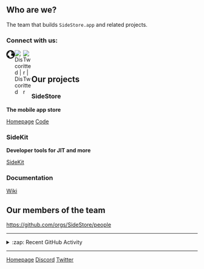 <!-- 
Docs: How to use GitHub README and actions to auto-generate embedded content.
https://github.com/anuraghazra/github-readme-stats
https://www.youtube.com/watch?v=n6d4KHSKqGk
https://github.com/rahuldkjain/github-profile-readme-generator
 -->

## Who are we?

The team that builds `SideStore.app` and related projects.

### Connect with us:

<!--
[![Website](https://img.shields.io/website?label=sidestore.io&style=for-the-badge&url=https://sidestore.io)](https://sidestore.io)
[![Twitter Follow](https://img.shields.io/twitter/follow/sidestore_io?color=1DA1F2&logo=twitter&style=for-the-badge)](https://twitter.com/intent/follow?original_referer=https%3A%2F%2Fgithub.com%2Fsidestore&screen_name=sidestore)
[![GitHub Followers](https://img.shields.io/github/followers/sidestore?style=for-the-badge)]()
[![GitHub Sponsors](https://img.shields.io/github/sponsors/sidestore?style=for-the-badge
)]() 
-->

[<img align="left" alt="sidestore.io" width="22px" src="https://raw.githubusercontent.com/iconic/open-iconic/master/svg/globe.svg" />][website]
[<img align="left" alt="Discord | Discord" width="22px" src="https://cdn.jsdelivr.net/npm/simple-icons@v3/icons/discord.svg" />][discord]
[<img align="left" alt="Twitter | Twitter" width="22px" src="https://cdn.jsdelivr.net/npm/simple-icons@v3/icons/twitter.svg" />][twitter]

<br />
<br />

## Our projects

### SideStore

__The mobile app store__

[Homepage][website]
[Code][git.sidestore]

### SideKit

__Developer tools for JIT and more__

[SideKit][git.sidekit]

### Documentation

[Wiki][wiki]

## Our members of the team

https://github.com/orgs/SideStore/people

---

<details>
  <summary>:zap: Recent GitHub Activity</summary>

<!--START_SECTION:activity-->
1. 💪 Opened PR [#147](https://github.com/SideStore/SideStore-Docs/pull/147) in [SideStore/SideStore-Docs](https://github.com/SideStore/SideStore-Docs)
2. 🗣 Commented on [#928](https://github.com/SideStore/SideStore/issues/928) in [SideStore/SideStore](https://github.com/SideStore/SideStore)
3. ❗️ Opened issue [#6](https://github.com/SideStore/Altcon/issues/6) in [SideStore/Altcon](https://github.com/SideStore/Altcon)
4. 🎉 Merged PR [#1013](https://github.com/SideStore/SideStore/pull/1013) in [SideStore/SideStore](https://github.com/SideStore/SideStore)
5. 🗣 Commented on [#1013](https://github.com/SideStore/SideStore/issues/1013) in [SideStore/SideStore](https://github.com/SideStore/SideStore)
6. 💪 Opened PR [#1013](https://github.com/SideStore/SideStore/pull/1013) in [SideStore/SideStore](https://github.com/SideStore/SideStore)
7. 🎉 Merged PR [#1012](https://github.com/SideStore/SideStore/pull/1012) in [SideStore/SideStore](https://github.com/SideStore/SideStore)
8. 🗣 Commented on [#1012](https://github.com/SideStore/SideStore/issues/1012) in [SideStore/SideStore](https://github.com/SideStore/SideStore)
9. 🎉 Merged PR [#10](https://github.com/SideStore/AltSign/pull/10) in [SideStore/AltSign](https://github.com/SideStore/AltSign)
10. 💪 Opened PR [#10](https://github.com/SideStore/AltSign/pull/10) in [SideStore/AltSign](https://github.com/SideStore/AltSign)
11. 💪 Opened PR [#1012](https://github.com/SideStore/SideStore/pull/1012) in [SideStore/SideStore](https://github.com/SideStore/SideStore)
12. 🗣 Commented on [#988](https://github.com/SideStore/SideStore/issues/988) in [SideStore/SideStore](https://github.com/SideStore/SideStore)
13. 🎉 Merged PR [#144](https://github.com/SideStore/SideStore-Docs/pull/144) in [SideStore/SideStore-Docs](https://github.com/SideStore/SideStore-Docs)
14. 🗣 Commented on [#975](https://github.com/SideStore/SideStore/issues/975) in [SideStore/SideStore](https://github.com/SideStore/SideStore)
15. 🎉 Merged PR [#1](https://github.com/SideStore/MacAnisette/pull/1) in [SideStore/MacAnisette](https://github.com/SideStore/MacAnisette)
16. 💪 Opened PR [#1](https://github.com/SideStore/MacAnisette/pull/1) in [SideStore/MacAnisette](https://github.com/SideStore/MacAnisette)
17. 🎉 Merged PR [#146](https://github.com/SideStore/SideStore-Docs/pull/146) in [SideStore/SideStore-Docs](https://github.com/SideStore/SideStore-Docs)
18. 🗣 Commented on [#1006](https://github.com/SideStore/SideStore/issues/1006) in [SideStore/SideStore](https://github.com/SideStore/SideStore)
19. 🗣 Commented on [#1006](https://github.com/SideStore/SideStore/issues/1006) in [SideStore/SideStore](https://github.com/SideStore/SideStore)
20. 🗣 Commented on [#998](https://github.com/SideStore/SideStore/issues/998) in [SideStore/SideStore](https://github.com/SideStore/SideStore)
<!--END_SECTION:activity-->

</details>

---

[Homepage][patreon] [Discord][discord] [Twitter][twitter]

<!--
- [Patreon][patreon]
- [OpenCollective][opencollective]
- [YouTube][youtube]
-->

[website]: https://sidestore.io
[wiki]: https://wiki.sidestore.io
[twitter]: https://twitter.com/sidestore_io
[discord]: https://discord.gg/sidestore-949183273383395328
[youtube]: https://youtube.com/TODO
[patreon]: https://www.patreon.com/SideStore
[opencollective]: https://opencollective.com/TODO
[git.sidestore]: https://github.com/SideStore/SideStore/
[git.sidekit]: https://github.com/SideStore/SideKit

